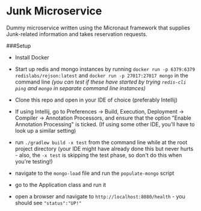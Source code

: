 # Junk Microservice

Dummy microservice written using the Micronaut framework that supplies Junk-related information and takes reservation requests.


###Setup

- Install Docker

- Start up redis and mongo instances by running `docker run -p 6379:6379 redislabs/rejson:latest`
and `docker run -p 27017:27017 mongo` in the command line _(you can test if these have started by trying `redis-cli ping` and `mongo` in separate command line instances)_

- Clone this repo and open in your IDE of choice (preferably Intellij)

- If using Intellij, go to Preferences -> Build, Execution, Deployment -> Compiler -> Annotation Processors, and ensure that the option "Enable Annotation Processing" is ticked. (If using some other IDE, you'll have to look up a similar setting)

- run `./gradlew build -x test` from the command line while at the root project directory (your IDE might have already done this but never hurts - also, the `-x test` is skipping the test phase, so don't do this when you're testing!)

- navigate to the `mongo-load` file and run the `populate-mongo` script

- go to the Application class and run it

- open a browser and navigate to `http://localhost:8080/health` - you should see `"status":"UP!"`
